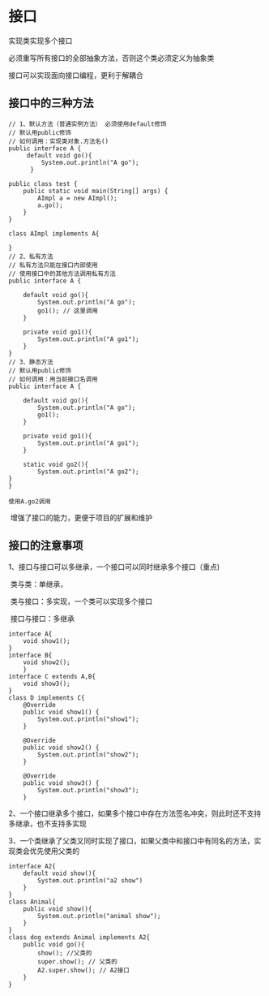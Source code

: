 # 接口

实现类实现多个接口

必须重写所有接口的全部抽象方法，否则这个类必须定义为抽象类



接口可以实现面向接口编程，更利于解耦合



## 接口中的三种方法
	// 1、默认方法（普通实例方法） 必须使用default修饰
	// 默认用public修饰
	// 如何调用：实现类对象.方法名()
	public interface A {
		 default void go(){
		     System.out.println("A go");
		  }
		  
	public class test {
		public static void main(String[] args) {
	    	AImpl a = new AImpl();
	    	a.go();
		}
	}
	
	class AImpl implements A{
	
	}	 
	// 2、私有方法
	// 私有方法只能在接口内部使用
	// 使用接口中的其他方法调用私有方法
	public interface A {
	 
		default void go(){
	    	System.out.println("A go");
	    	go1(); // 这里调用
		}
	
		private void go1(){
	    	System.out.println("A go1");
		}
	}
	// 3、静态方法
	// 默认用public修饰
	// 如何调用：用当前接口名调用
	public interface A {
	 
		default void go(){
	    	System.out.println("A go");
	    	go1();
		}
	
		private void go1(){
	    	System.out.println("A go1");
		}
		
		static void go2(){
	    	System.out.println("A go2");
	}
	}
	
	使用A.go2调用

​	增强了接口的能力，更便于项目的扩展和维护



## 接口的注意事项

1、接口与接口可以多继承，一个接口可以同时继承多个接口（重点)

​	类与类：单继承，

​	类与接口：多实现，一个类可以实现多个接口

​	接口与接口：多继承



	interface A{
		void show1();
	}
	interface B{
		void show2();	
		}
	interface C extends A,B{
		void show3();
	}
	class D implements C{
		@Override
		public void show1() {
	    	System.out.println("show1");
		}
	
		@Override
		public void show2() {
	    	System.out.println("show2");
		}
	
		@Override
		public void show3() {
	    	System.out.println("show3");
		}



2、一个接口继承多个接口，如果多个接口中存在方法签名冲突，则此时还不支持多继承，也不支持多实现



3、一个类继承了父类又同时实现了接口，如果父类中和接口中有同名的方法，实现类会优先使用父类的

	interface A2{
		default void show(){
	    	System.out.println("a2 show")
		}
	}
	class Animal{
		public void show(){
	    	System.out.println("animal show");
		}
	}
	class dog extends Animal implements A2{
		public void go(){
	    	show(); //父类的
	    	super.show(); // 父类的
	    	A2.super.show(); // A2接口
		}
	}

